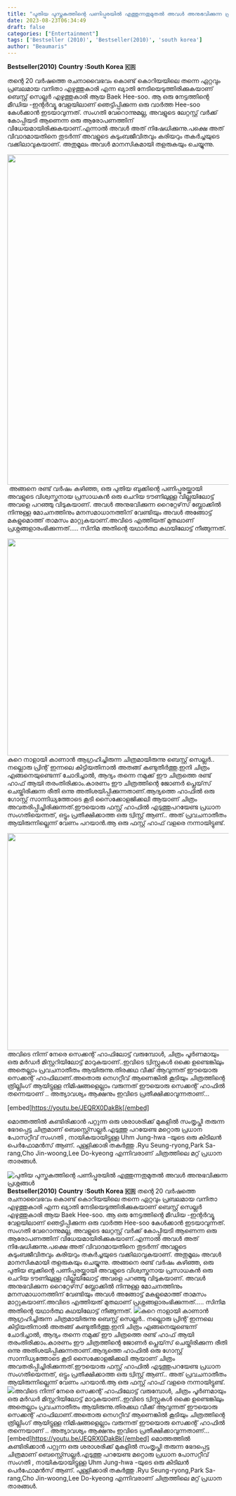 ```yaml
---
title: "പുതിയ പുസ്തകത്തിന്റെ പണിപ്പുരയിൽ എത്തുന്നതുമുതൽ അവൾ അനുഭവിക്കുന്ന പ്രശ്നങ്ങൾ"
date: 2023-08-23T06:34:49
draft: false
categories: ["Entertainment"]
tags: ['Bestseller (2010)', 'Bestseller(2010)', 'south korea']
author: "Beaumaris"
---
```


<strong>Bestseller(2010)</strong>
<strong>Country :South Korea 🇰🇷</strong>

തന്റെ 20 വർഷത്തെ രചനാവൈഭവം കൊണ്ട് കൊറിയയിലെ തന്നെ ഏറ്റവും പ്രബലമായ വനിതാ എഴുത്തുകാരി എന്ന ഖ്യാതി നേടിയെടുത്തിരിക്കുകയാണ് ബെസ്റ്റ് സെല്ലർ എഴുത്തുകാരി ആയ Baek Hee-soo. ആ ഒരു നേട്ടത്തിന്റെ മീഡിയ -ഇന്റർവ്യൂ വേളയിലാണ് ഞെട്ടിപ്പിക്കുന്ന ഒരു വാർത്ത Hee-soo കേൾക്കാൻ ഇടയാവുന്നത്. സംഗതി വേറൊന്നുമല്ല, അവളുടെ ലേറ്റസ്റ്റ് വർക്ക്‌ കോപ്പിയടി ആണെന്ന ഒരു ആരോപണത്തിന് വിധേയമായിരിക്കുകയാണ്.എന്നാൽ അവൾ അത് നിഷേധിക്കുന്നു.പക്ഷെ അത് വിവാദമായതിനെ തുടര്‍ന്ന്‌ അവളുടെ കുടുംബജീവിതവും കരിയറും തകർച്ചയുടെ വക്കിലാവുകയാണ്. അതുമൂലം അവൾ മാനസികമായി തളരുകയും ചെയ്യുന്നു.

<img class="alignnone size-full wp-image-415459" src="https://cdn.boolokam.com/articles/2023/08/eeer.jpg" alt="" width="1440" height="750" />  അങ്ങനെ രണ്ട് വർഷം കഴിഞ്ഞ, ഒരു പുതിയ ബുക്കിന്റെ പണിപ്പുരയ്ക്കായി അവളുടെ വിശ്വസ്തനായ പ്രസാധകൻ ഒരു ചെറിയ ടൗണിലുള്ള വില്ലയിലോട്ട് അവളെ പറഞ്ഞു വിടുകയാണ്. അവൾ അനുഭവിക്കുന്ന റൈറ്റേഴ്‌സ് ബ്ലോക്കിൽ നിന്നുള്ള മോചനത്തിനും മനസമാധാനത്തിന് വേണ്ടിയും അവൾ അങ്ങോട്ട് മകളുമൊത്ത് താമസം മാറ്റുകയാണ്.അവിടെ എത്തിയത് മുതലാണ് പ്രശ്നങ്ങളാരംഭിക്കുന്നത്..... സിനിമ അതിന്റെ യഥാർത്ഥ കഥയിലോട്ട് നീങ്ങുന്നത്.

<img class="size-full wp-image-415460 aligncenter" src="https://cdn.boolokam.com/articles/2023/08/gegegeg.webp" alt="" width="740" height="493" />കുറെ നാളായി കാണാൻ ആഗ്രഹിച്ചിരുന്ന ചിത്രമായിരുന്നു ബെസ്റ്റ് സെല്ലർ.. നല്ലൊരു പ്രിന്റ് ഇന്നലെ കിട്ടിയതിനാൽ അതങ്ങ് കണ്ടുതീർത്തു.ഇനി ചിത്രം എങ്ങനെയുണ്ടെന്ന് ചോദിച്ചാൽ, ആദ്യം തന്നെ നമുക്ക് ഈ ചിത്രത്തെ രണ്ട് ഹാഫ് ആയി തരംതിരിക്കാം.കാരണം ഈ ചിത്രത്തിന്റെ ജോണർ പ്ലെയ്‌സ് ചെയ്തിരിക്കുന്ന രീതി ഒന്നു അതിശയിപ്പിക്കുന്നതാണ്.ആദ്യത്തെ ഹാഫിൽ ഒരു ഗോസ്റ്റ് സാന്നിധ്യത്തോടെ കൂടി സൈക്കോളജിക്കലി ആയാണ് ചിത്രം അവതരിപ്പിച്ചിരിക്കുന്നത്.ഈയൊരു ഫസ്റ്റ് ഹാഫിൽ എടുത്തുപറയേണ്ട പ്രധാന സംഗതിയെന്നത്, ഒട്ടും പ്രതീക്ഷിക്കാത്ത ഒരു ട്വിസ്റ്റ് ആണ്.. അത് പ്രവചനാതീതം ആയിരുന്നില്ലെന്ന് വേണം പറയാൻ.ആ ഒരു ഫസ്റ്റ് ഹാഫ് വളരെ നന്നായിട്ടുണ്ട്.

<img class="size-full wp-image-415461 aligncenter" src="https://cdn.boolokam.com/articles/2023/08/geggghh.webp" alt="" width="740" height="493" />അവിടെ നിന്ന് നേരെ സെക്കന്റ്‌ ഹാഫിലോട്ട് വരുമ്പോൾ, ചിത്രം പൂർണമായും ഒരു മർഡർ മിസ്റ്ററിയിലോട്ട് മാറുകയാണ്..ഇവിടെ ട്വിസ്റ്റുകൾ ഒക്കെ ഉണ്ടെങ്കിലും അതെല്ലാം പ്രവചനാതീതം ആയിരുന്നു.തിരക്കഥ വീക്ക്‌ ആവുന്നത് ഈയൊരു സെക്കന്റ്‌ ഹാഫിലാണ്.അതൊരു നെഗറ്റീവ് ആണെങ്കിൽ കൂടിയും ചിത്രത്തിന്റെ ത്രില്ലിംഗ് ആയിട്ടുള്ള നിമിഷങ്ങളെല്ലാം വരുന്നത് ഈയൊരു സെക്കന്റ്‌ ഹാഫിൽ തന്നെയാണ് .. അത്യാവശ്യം ആക്ഷനും ഇവിടെ പ്രതീക്ഷിക്കാവുന്നതാണ്...

[embed]https://youtu.be/JEQRX0DakBk[/embed]

മൊത്തത്തിൽ കണ്ടിരിക്കാൻ പറ്റുന്ന ഒരു ശരാശരിക്ക് മുകളിൽ സംതൃപ്തി തരുന്ന ഭേദപ്പെട്ട ചിത്രമാണ് ബെസ്റ്റ്സെല്ലർ.എടുത്തു പറയേണ്ട മറ്റൊരു പ്രധാന പോസറ്റീവ് സംഗതി , നായികയായിട്ടുള്ള Uhm Jung-hwa -യുടെ ഒരു കിടിലൻ പെർഫോമൻസ് ആണ്. പുള്ളിക്കാരി തകർത്തു .Ryu Seung-ryong,Park Sa-rang,Cho Jin-woong,Lee Do-kyeong എന്നിവരാണ് ചിത്രത്തിലെ മറ്റ് പ്രധാന താരങ്ങൾ.


![പുതിയ പുസ്തകത്തിന്റെ പണിപ്പുരയിൽ എത്തുന്നതുമുതൽ അവൾ അനുഭവിക്കുന്ന പ്രശ്നങ്ങൾ](https://cdn.boolokam.com/articles/2023/08/eeer.jpg)**Bestseller(2010)** **Country :South Korea 🇰🇷** തന്റെ 20 വർഷത്തെ രചനാവൈഭവം കൊണ്ട് കൊറിയയിലെ തന്നെ ഏറ്റവും പ്രബലമായ വനിതാ എഴുത്തുകാരി എന്ന ഖ്യാതി നേടിയെടുത്തിരിക്കുകയാണ് ബെസ്റ്റ് സെല്ലർ എഴുത്തുകാരി ആയ Baek Hee-soo. ആ ഒരു നേട്ടത്തിന്റെ മീഡിയ -ഇന്റർവ്യൂ വേളയിലാണ് ഞെട്ടിപ്പിക്കുന്ന ഒരു വാർത്ത Hee-soo കേൾക്കാൻ ഇടയാവുന്നത്. സംഗതി വേറൊന്നുമല്ല, അവളുടെ ലേറ്റസ്റ്റ് വർക്ക്‌ കോപ്പിയടി ആണെന്ന ഒരു ആരോപണത്തിന് വിധേയമായിരിക്കുകയാണ്.എന്നാൽ അവൾ അത് നിഷേധിക്കുന്നു.പക്ഷെ അത് വിവാദമായതിനെ തുടര്‍ന്ന്‌ അവളുടെ കുടുംബജീവിതവും കരിയറും തകർച്ചയുടെ വക്കിലാവുകയാണ്. അതുമൂലം അവൾ മാനസികമായി തളരുകയും ചെയ്യുന്നു. അങ്ങനെ രണ്ട് വർഷം കഴിഞ്ഞ, ഒരു പുതിയ ബുക്കിന്റെ പണിപ്പുരയ്ക്കായി അവളുടെ വിശ്വസ്തനായ പ്രസാധകൻ ഒരു ചെറിയ ടൗണിലുള്ള വില്ലയിലോട്ട് അവളെ പറഞ്ഞു വിടുകയാണ്. അവൾ അനുഭവിക്കുന്ന റൈറ്റേഴ്‌സ് ബ്ലോക്കിൽ നിന്നുള്ള മോചനത്തിനും മനസമാധാനത്തിന് വേണ്ടിയും അവൾ അങ്ങോട്ട് മകളുമൊത്ത് താമസം മാറ്റുകയാണ്.അവിടെ എത്തിയത് മുതലാണ് പ്രശ്നങ്ങളാരംഭിക്കുന്നത്..... സിനിമ അതിന്റെ യഥാർത്ഥ കഥയിലോട്ട് നീങ്ങുന്നത്. ![](https://cdn.boolokam.com/articles/2023/08/gegegeg.webp)കുറെ നാളായി കാണാൻ ആഗ്രഹിച്ചിരുന്ന ചിത്രമായിരുന്നു ബെസ്റ്റ് സെല്ലർ.. നല്ലൊരു പ്രിന്റ് ഇന്നലെ കിട്ടിയതിനാൽ അതങ്ങ് കണ്ടുതീർത്തു.ഇനി ചിത്രം എങ്ങനെയുണ്ടെന്ന് ചോദിച്ചാൽ, ആദ്യം തന്നെ നമുക്ക് ഈ ചിത്രത്തെ രണ്ട് ഹാഫ് ആയി തരംതിരിക്കാം.കാരണം ഈ ചിത്രത്തിന്റെ ജോണർ പ്ലെയ്‌സ് ചെയ്തിരിക്കുന്ന രീതി ഒന്നു അതിശയിപ്പിക്കുന്നതാണ്.ആദ്യത്തെ ഹാഫിൽ ഒരു ഗോസ്റ്റ് സാന്നിധ്യത്തോടെ കൂടി സൈക്കോളജിക്കലി ആയാണ് ചിത്രം അവതരിപ്പിച്ചിരിക്കുന്നത്.ഈയൊരു ഫസ്റ്റ് ഹാഫിൽ എടുത്തുപറയേണ്ട പ്രധാന സംഗതിയെന്നത്, ഒട്ടും പ്രതീക്ഷിക്കാത്ത ഒരു ട്വിസ്റ്റ് ആണ്.. അത് പ്രവചനാതീതം ആയിരുന്നില്ലെന്ന് വേണം പറയാൻ.ആ ഒരു ഫസ്റ്റ് ഹാഫ് വളരെ നന്നായിട്ടുണ്ട്. ![](https://cdn.boolokam.com/articles/2023/08/geggghh.webp)അവിടെ നിന്ന് നേരെ സെക്കന്റ്‌ ഹാഫിലോട്ട് വരുമ്പോൾ, ചിത്രം പൂർണമായും ഒരു മർഡർ മിസ്റ്ററിയിലോട്ട് മാറുകയാണ്..ഇവിടെ ട്വിസ്റ്റുകൾ ഒക്കെ ഉണ്ടെങ്കിലും അതെല്ലാം പ്രവചനാതീതം ആയിരുന്നു.തിരക്കഥ വീക്ക്‌ ആവുന്നത് ഈയൊരു സെക്കന്റ്‌ ഹാഫിലാണ്.അതൊരു നെഗറ്റീവ് ആണെങ്കിൽ കൂടിയും ചിത്രത്തിന്റെ ത്രില്ലിംഗ് ആയിട്ടുള്ള നിമിഷങ്ങളെല്ലാം വരുന്നത് ഈയൊരു സെക്കന്റ്‌ ഹാഫിൽ തന്നെയാണ് .. അത്യാവശ്യം ആക്ഷനും ഇവിടെ പ്രതീക്ഷിക്കാവുന്നതാണ്... [embed]https://youtu.be/JEQRX0DakBk[/embed] മൊത്തത്തിൽ കണ്ടിരിക്കാൻ പറ്റുന്ന ഒരു ശരാശരിക്ക് മുകളിൽ സംതൃപ്തി തരുന്ന ഭേദപ്പെട്ട ചിത്രമാണ് ബെസ്റ്റ്സെല്ലർ.എടുത്തു പറയേണ്ട മറ്റൊരു പ്രധാന പോസറ്റീവ് സംഗതി , നായികയായിട്ടുള്ള Uhm Jung-hwa -യുടെ ഒരു കിടിലൻ പെർഫോമൻസ് ആണ്. പുള്ളിക്കാരി തകർത്തു .Ryu Seung-ryong,Park Sa-rang,Cho Jin-woong,Lee Do-kyeong എന്നിവരാണ് ചിത്രത്തിലെ മറ്റ് പ്രധാന താരങ്ങൾ.
